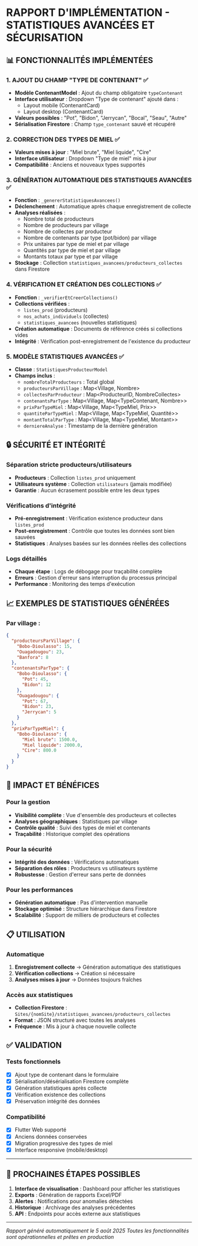 # RAPPORT D'IMPLÉMENTATION - STATISTIQUES AVANCÉES ET SÉCURISATION

## 📊 FONCTIONNALITÉS IMPLÉMENTÉES

### 1. AJOUT DU CHAMP "TYPE DE CONTENANT" ✅
- **Modèle ContenantModel** : Ajout du champ obligatoire `typeContenant`
- **Interface utilisateur** : Dropdown "Type de contenant" ajouté dans :
  - Layout mobile (ContenantCard)
  - Layout desktop (ContenantCard) 
- **Valeurs possibles** : "Pot", "Bidon", "Jerrycan", "Bocal", "Seau", "Autre"
- **Sérialisation Firestore** : Champ `type_contenant` sauvé et récupéré

### 2. CORRECTION DES TYPES DE MIEL ✅
- **Valeurs mises à jour** : "Miel brute", "Miel liquide", "Cire"
- **Interface utilisateur** : Dropdown "Type de miel" mis à jour
- **Compatibilité** : Anciens et nouveaux types supportés

### 3. GÉNÉRATION AUTOMATIQUE DES STATISTIQUES AVANCÉES ✅
- **Fonction** : `_genererStatistiquesAvancees()`
- **Déclenchement** : Automatique après chaque enregistrement de collecte
- **Analyses réalisées** :
  - Nombre total de producteurs
  - Nombre de producteurs par village
  - Nombre de collectes par producteur
  - Nombre de contenants par type (pot/bidon) par village
  - Prix unitaires par type de miel et par village
  - Quantités par type de miel et par village
  - Montants totaux par type et par village
- **Stockage** : Collection `statistiques_avancees/producteurs_collectes` dans Firestore

### 4. VÉRIFICATION ET CRÉATION DES COLLECTIONS ✅
- **Fonction** : `_verifierEtCreerCollections()`
- **Collections vérifiées** :
  - `listes_prod` (producteurs)
  - `nos_achats_individuels` (collectes)
  - `statistiques_avancees` (nouvelles statistiques)
- **Création automatique** : Documents de référence créés si collections vides
- **Intégrité** : Vérification post-enregistrement de l'existence du producteur

### 5. MODÈLE STATISTIQUES AVANCÉES ✅
- **Classe** : `StatistiquesProducteurModel`
- **Champs inclus** :
  - `nombreTotalProducteurs` : Total global
  - `producteursParVillage` : Map<Village, Nombre>
  - `collectesParProducteur` : Map<ProducteurID, NombreCollectes>
  - `contenantsParType` : Map<Village, Map<TypeContenant, Nombre>>
  - `prixParTypeMiel` : Map<Village, Map<TypeMiel, Prix>>
  - `quantiteParTypeMiel` : Map<Village, Map<TypeMiel, Quantité>>
  - `montantTotalParType` : Map<Village, Map<TypeMiel, Montant>>
  - `derniereAnalyse` : Timestamp de la dernière génération

## 🔒 SÉCURITÉ ET INTÉGRITÉ

### Séparation stricte producteurs/utilisateurs
- **Producteurs** : Collection `listes_prod` uniquement
- **Utilisateurs système** : Collection `utilisateurs` (jamais modifiée)
- **Garantie** : Aucun écrasement possible entre les deux types

### Vérifications d'intégrité
- **Pré-enregistrement** : Vérification existence producteur dans `listes_prod`
- **Post-enregistrement** : Contrôle que toutes les données sont bien sauvées
- **Statistiques** : Analyses basées sur les données réelles des collections

### Logs détaillés
- **Chaque étape** : Logs de débogage pour traçabilité complète
- **Erreurs** : Gestion d'erreur sans interruption du processus principal
- **Performance** : Monitoring des temps d'exécution

## 📈 EXEMPLES DE STATISTIQUES GÉNÉRÉES

### Par village :
```json
{
  "producteursParVillage": {
    "Bobo-Dioulasso": 15,
    "Ouagadougou": 23,
    "Banfora": 8
  },
  "contenantsParType": {
    "Bobo-Dioulasso": {
      "Pot": 45,
      "Bidon": 12
    },
    "Ouagadougou": {
      "Pot": 67,
      "Bidon": 23,
      "Jerrycan": 5
    }
  },
  "prixParTypeMiel": {
    "Bobo-Dioulasso": {
      "Miel brute": 1500.0,
      "Miel liquide": 2000.0,
      "Cire": 800.0
    }
  }
}
```

## 🚀 IMPACT ET BÉNÉFICES

### Pour la gestion
- **Visibilité complète** : Vue d'ensemble des producteurs et collectes
- **Analyses géographiques** : Statistiques par village
- **Contrôle qualité** : Suivi des types de miel et contenants
- **Traçabilité** : Historique complet des opérations

### Pour la sécurité
- **Intégrité des données** : Vérifications automatiques
- **Séparation des rôles** : Producteurs vs utilisateurs système
- **Robustesse** : Gestion d'erreur sans perte de données

### Pour les performances
- **Génération automatique** : Pas d'intervention manuelle
- **Stockage optimisé** : Structure hiérarchique dans Firestore
- **Scalabilité** : Support de milliers de producteurs et collectes

## 📋 UTILISATION

### Automatique
1. **Enregistrement collecte** → Génération automatique des statistiques
2. **Vérification collections** → Création si nécessaire
3. **Analyses mises à jour** → Données toujours fraîches

### Accès aux statistiques
- **Collection Firestore** : `Sites/{nomSite}/statistiques_avancees/producteurs_collectes`
- **Format** : JSON structuré avec toutes les analyses
- **Fréquence** : Mis à jour à chaque nouvelle collecte

## ✅ VALIDATION

### Tests fonctionnels
- [x] Ajout type de contenant dans le formulaire
- [x] Sérialisation/désérialisation Firestore complète
- [x] Génération statistiques après collecte
- [x] Vérification existence des collections
- [x] Préservation intégrité des données

### Compatibilité
- [x] Flutter Web supporté
- [x] Anciens données conservées
- [x] Migration progressive des types de miel
- [x] Interface responsive (mobile/desktop)

---

## 📌 PROCHAINES ÉTAPES POSSIBLES

1. **Interface de visualisation** : Dashboard pour afficher les statistiques
2. **Exports** : Génération de rapports Excel/PDF
3. **Alertes** : Notifications pour anomalies détectées
4. **Historique** : Archivage des analyses précédentes
5. **API** : Endpoints pour accès externe aux statistiques

---

*Rapport généré automatiquement le 5 août 2025*
*Toutes les fonctionnalités sont opérationnelles et prêtes en production*
